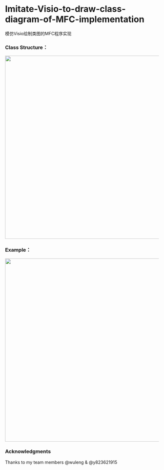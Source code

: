 # Imitate-Visio-to-draw-class-diagram-of-MFC-implementation
模仿Visio绘制类图的MFC程序实现

### Class Structure：

<div align="center">

<img align="center" width="600" src="https://github.com/xyj77/Imitate-Visio-to-draw-class-diagram-of-MFC-implementation/raw/master/figures/class.png">

</div>

### Example：

<div align="center">

<img align="center" width="600" src="https://github.com/xyj77/Imitate-Visio-to-draw-class-diagram-of-MFC-implementation/raw/master/figures/visio.png">

</div>

### Acknowledgments
Thanks to my team members @wuleng & @y823621915
